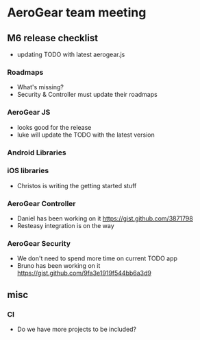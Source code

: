 # AeroGear team meeting

## M6 release checklist
- updating TODO with latest aerogear.js

### Roadmaps
- What's missing?
- Security & Controller must update their roadmaps

### AeroGear JS
- looks good for the release
- luke will update the TODO with the latest version

### Android Libraries

### iOS libraries
- Christos is writing the getting started stuff

### AeroGear Controller
- Daniel has been working on it https://gist.github.com/3871798
- Resteasy integration is on the way

### AeroGear Security
- We don't need to spend more time on current TODO app
- Bruno has been working on it https://gist.github.com/9fa3e1919f544bb6a3d9

## misc


### CI

- Do we have more projects to be included?

